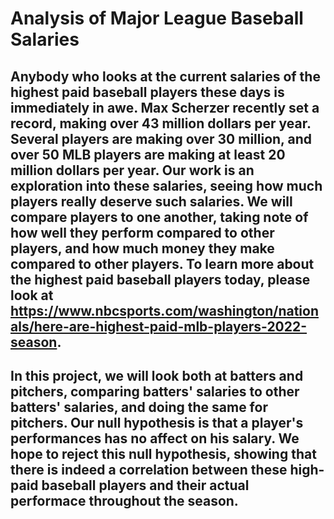 # Analysis of Major League Baseball Salaries
## Anybody who looks at the current salaries of the highest paid baseball players these days is immediately in awe. Max Scherzer recently set a record, making over 43 million dollars per year. Several players are making over 30 million, and over 50 MLB players are making at least 20 million dollars per year. Our work is an exploration into these salaries, seeing how much players really deserve such salaries. We will compare players to one another, taking note of how well they perform compared to other players, and how much money they make compared to other players. To learn more about the highest paid baseball players today, please look at https://www.nbcsports.com/washington/nationals/here-are-highest-paid-mlb-players-2022-season.

## In this project, we will look both at batters and pitchers, comparing batters' salaries to other batters' salaries, and doing the same for pitchers. Our null hypothesis is that a player's performances has no affect on his salary. We hope to reject this null hypothesis, showing that there is indeed a correlation between these high-paid baseball players and their actual performace throughout the season.
